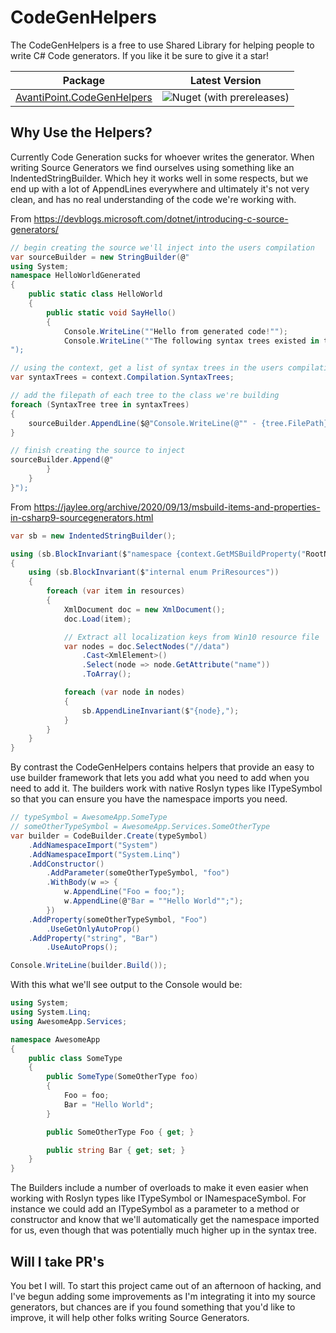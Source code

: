 # CodeGenHelpers

The CodeGenHelpers is a free to use Shared Library for helping people to write C# Code generators. If you like it be sure to give it a star!

| Package | Latest Version |
|----|:---:|
| [AvantiPoint.CodeGenHelpers](https://www.nuget.org/packages/AvantiPoint.CodeGenHelpers/) | ![Nuget (with prereleases)](https://img.shields.io/nuget/vpre/AvantiPoint.CodeGenHelpers?style=plastic) |

## Why Use the Helpers?

Currently Code Generation sucks for whoever writes the generator. When writing Source Generators we find ourselves using something like an IndentedStringBuilder. Which hey it works well in some respects, but we end up with a lot of AppendLines everywhere and ultimately it's not very clean, and has no real understanding of the code we're working with.


From https://devblogs.microsoft.com/dotnet/introducing-c-source-generators/

```cs
// begin creating the source we'll inject into the users compilation
var sourceBuilder = new StringBuilder(@"
using System;
namespace HelloWorldGenerated
{
    public static class HelloWorld
    {
        public static void SayHello()
        {
            Console.WriteLine(""Hello from generated code!"");
            Console.WriteLine(""The following syntax trees existed in the compilation that created this program:"");
");

// using the context, get a list of syntax trees in the users compilation
var syntaxTrees = context.Compilation.SyntaxTrees;

// add the filepath of each tree to the class we're building
foreach (SyntaxTree tree in syntaxTrees)
{
    sourceBuilder.AppendLine($@"Console.WriteLine(@"" - {tree.FilePath}"");");
}

// finish creating the source to inject
sourceBuilder.Append(@"
        }
    }
}");
```

From https://jaylee.org/archive/2020/09/13/msbuild-items-and-properties-in-csharp9-sourcegenerators.html

```cs
var sb = new IndentedStringBuilder();

using (sb.BlockInvariant($"namespace {context.GetMSBuildProperty("RootNamespace")}"))
{
    using (sb.BlockInvariant($"internal enum PriResources"))
    {
        foreach (var item in resources)
        {
            XmlDocument doc = new XmlDocument();
            doc.Load(item);

            // Extract all localization keys from Win10 resource file
            var nodes = doc.SelectNodes("//data")
                .Cast<XmlElement>()
                .Select(node => node.GetAttribute("name"))
                .ToArray();

            foreach (var node in nodes)
            {
                sb.AppendLineInvariant($"{node},");
            }
        }
    }
}
```

By contrast the CodeGenHelpers contains helpers that provide an easy to use builder framework that lets you add what you need to add when you need to add it. The builders work with native Roslyn types like ITypeSymbol so that you can ensure you have the namespace imports you need.

```cs
// typeSymbol = AwesomeApp.SomeType
// someOtherTypeSymbol = AwesomeApp.Services.SomeOtherType
var builder = CodeBuilder.Create(typeSymbol)
    .AddNamespaceImport("System")
    .AddNamespaceImport("System.Linq")
    .AddConstructor()
        .AddParameter(someOtherTypeSymbol, "foo")
        .WithBody(w => {
            w.AppendLine("Foo = foo;");
            w.AppendLine(@"Bar = ""Hello World"";");
        })
    .AddProperty(someOtherTypeSymbol, "Foo")
        .UseGetOnlyAutoProp()
    .AddProperty("string", "Bar")
        .UseAutoProps();

Console.WriteLine(builder.Build());
```

With this what we'll see output to the Console would be:

```cs
using System;
using System.Linq;
using AwesomeApp.Services;

namespace AwesomeApp
{
    public class SomeType
    {
        public SomeType(SomeOtherType foo)
        {
            Foo = foo;
            Bar = "Hello World";
        }

        public SomeOtherType Foo { get; }

        public string Bar { get; set; }
    }
}
```

The Builders include a number of overloads to make it even easier when working with Roslyn types like ITypeSymbol or INamespaceSymbol. For instance we could add an ITypeSymbol as a parameter to a method or constructor and know that we'll automatically get the namespace imported for us, even though that was potentially much higher up in the syntax tree.

## Will I take PR's

You bet I will. To start this project came out of an afternoon of hacking, and I've begun adding some improvements as I'm integrating it into my source generators, but chances are if you found something that you'd like to improve, it will help other folks writing Source Generators.

